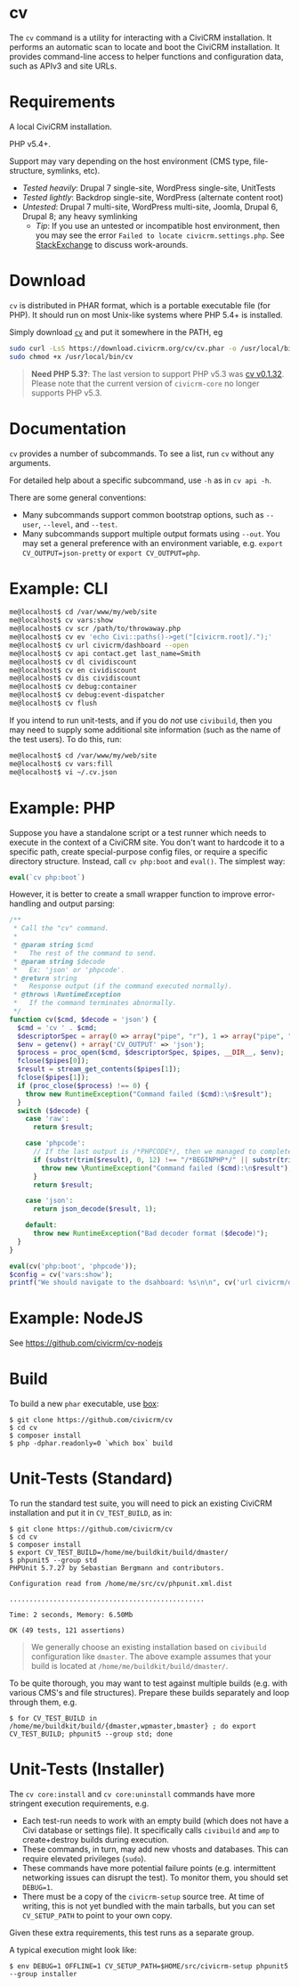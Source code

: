 cv
==

The `cv` command is a utility for interacting with a CiviCRM installation. It performs an automatic scan to locate and boot the CiviCRM installation. It provides command-line access to helper functions and configuration data, such as APIv3 and site URLs.

Requirements
============

A local CiviCRM installation.

PHP v5.4+.

Support may vary depending on the host environment (CMS type, file-structure, symlinks, etc).
 * *Tested heavily*: Drupal 7 single-site, WordPress single-site, UnitTests
 * *Tested lightly*: Backdrop single-site, WordPress (alternate content root)
 * *Untested*: Drupal 7 multi-site, WordPress multi-site, Joomla, Drupal 6, Drupal 8; any heavy symlinking
   * *Tip*: If you use an untested or incompatible host environment, then you may see the error `Failed to locate civicrm.settings.php`. See [StackExchange](http://civicrm.stackexchange.com/questions/12732/civix-reports-failed-to-locate-civicrm-settings-php) to discuss work-arounds.

Download
========

`cv` is distributed in PHAR format, which is a portable executable file (for PHP). It should run on most Unix-like systems where PHP 5.4+ is installed.

Simply download [`cv`](https://download.civicrm.org/cv/cv.phar) and put it somewhere in the PATH, eg

```bash
sudo curl -LsS https://download.civicrm.org/cv/cv.phar -o /usr/local/bin/cv
sudo chmod +x /usr/local/bin/cv
```

> __Need PHP 5.3?__: The last version to support PHP v5.3 was [cv v0.1.32](https://download.civicrm.org/cv/cv.phar-2018-01-11-8dd41af7).
> Please note that the current version of `civicrm-core` no longer supports PHP v5.3.

Documentation
=============

`cv` provides a number of subcommands. To see a list, run `cv` without any arguments.

For detailed help about a specific subcommand, use `-h` as in `cv api -h`.

There are some general conventions:
 * Many subcommands support common bootstrap options, such as `--user`,
   `--level`, and `--test`.
 * Many subcommands support multiple output formats using `--out`. You may
   set a general preference with an environment variable, e.g.
   `export CV_OUTPUT=json-pretty` or `export CV_OUTPUT=php`.

Example: CLI
============

```bash
me@localhost$ cd /var/www/my/web/site
me@localhost$ cv vars:show
me@localhost$ cv scr /path/to/throwaway.php
me@localhost$ cv ev 'echo Civi::paths()->get("[civicrm.root]/.");'
me@localhost$ cv url civicrm/dashboard --open
me@localhost$ cv api contact.get last_name=Smith
me@localhost$ cv dl cividiscount
me@localhost$ cv en cividiscount
me@localhost$ cv dis cividiscount
me@localhost$ cv debug:container
me@localhost$ cv debug:event-dispatcher
me@localhost$ cv flush
```

If you intend to run unit-tests, and if you do *not* use `civibuild`,
then you may need to supply some additional site information (such as
the name of the test users). To do this, run:

```bash
me@localhost$ cd /var/www/my/web/site
me@localhost$ cv vars:fill
me@localhost$ vi ~/.cv.json
```

Example: PHP
============

Suppose you have a standalone script or a test runner which needs to execute
in the context of a CiviCRM site.  You don't want to hardcode it to a
specific path, create special-purpose config files, or require a specific
directory structure.  Instead, call `cv php:boot` and `eval()`. The simplest way:

```php
eval(`cv php:boot`)
```

However, it is better to create a small wrapper function to improve error-handling
and output parsing:

```php
/**
 * Call the "cv" command.
 *
 * @param string $cmd
 *   The rest of the command to send.
 * @param string $decode
 *   Ex: 'json' or 'phpcode'.
 * @return string
 *   Response output (if the command executed normally).
 * @throws \RuntimeException
 *   If the command terminates abnormally.
 */
function cv($cmd, $decode = 'json') {
  $cmd = 'cv ' . $cmd;
  $descriptorSpec = array(0 => array("pipe", "r"), 1 => array("pipe", "w"), 2 => STDERR);
  $env = getenv() + array('CV_OUTPUT' => 'json');
  $process = proc_open($cmd, $descriptorSpec, $pipes, __DIR__, $env);
  fclose($pipes[0]);
  $result = stream_get_contents($pipes[1]);
  fclose($pipes[1]);
  if (proc_close($process) !== 0) {
    throw new RuntimeException("Command failed ($cmd):\n$result");
  }
  switch ($decode) {
    case 'raw':
      return $result;

    case 'phpcode':
      // If the last output is /*PHPCODE*/, then we managed to complete execution.
      if (substr(trim($result), 0, 12) !== "/*BEGINPHP*/" || substr(trim($result), -10) !== "/*ENDPHP*/") {
        throw new \RuntimeException("Command failed ($cmd):\n$result");
      }
      return $result;

    case 'json':
      return json_decode($result, 1);

    default:
      throw new RuntimeException("Bad decoder format ($decode)");
  }
}

eval(cv('php:boot', 'phpcode'));
$config = cv('vars:show');
printf("We should navigate to the dsahboard: %s\n\n", cv('url civicrm/dashboard'));
```

Example: NodeJS
===============

See https://github.com/civicrm/cv-nodejs

Build
=====

To build a new `phar` executable, use [box](http://box-project.github.io/box2/):

```
$ git clone https://github.com/civicrm/cv
$ cd cv
$ composer install
$ php -dphar.readonly=0 `which box` build
```

Unit-Tests (Standard)
=====================

To run the standard test suite, you will need to pick an existing CiviCRM
installation and put it in `CV_TEST_BUILD`, as in:

```
$ git clone https://github.com/civicrm/cv
$ cd cv
$ composer install
$ export CV_TEST_BUILD=/home/me/buildkit/build/dmaster/
$ phpunit5 --group std
PHPUnit 5.7.27 by Sebastian Bergmann and contributors.

Configuration read from /home/me/src/cv/phpunit.xml.dist

.................................................

Time: 2 seconds, Memory: 6.50Mb

OK (49 tests, 121 assertions)
```

> We generally choose an existing installation based on `civibuild`
> configuration like `dmaster`. The above example assumes that your
> build is located at `/home/me/buildkit/build/dmaster/`.


To be quite thorough, you may want to test against multiple builds (e.g.
with various CMS's and file structures).  Prepare these builds separately
and loop through them, e.g.

```
$ for CV_TEST_BUILD in /home/me/buildkit/build/{dmaster,wpmaster,bmaster} ; do export CV_TEST_BUILD; phpunit5 --group std; done
```

Unit-Tests (Installer)
======================

The `cv core:install` and `cv core:uninstall` commands have more stringent execution requirements, e.g.

* Each test-run needs to work with an empty build (which does not have a Civi database or settings file).
  It specifically calls `civibuild` and `amp` to create+destroy builds during execution.
* These commands, in turn, may add new vhosts and databases. This can require elevated privileges (`sudo`).
* These commands have more potential failure points (e.g. intermittent networking issues can disrupt
  the test). To monitor them, you should set `DEBUG=1`.
* There must be a copy of the `civicrm-setup` source tree.  At time of writing, this is not yet bundled with
  the main tarballs, but you can set `CV_SETUP_PATH` to point to your own copy.

Given these extra requirements, this test runs as a separate group.

A typical execution might look like:

```
$ env DEBUG=1 OFFLINE=1 CV_SETUP_PATH=$HOME/src/civicrm-setup phpunit5 --group installer
```
